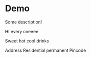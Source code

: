 # Demo


Some description!

HI every oneeee



Sweet hot cool drinks


Address
Residential 
permanent
Pincode
